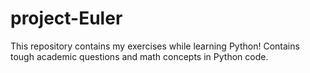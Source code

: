 # project-Euler
This repository contains my exercises while learning Python!
Contains tough academic questions and math concepts in Python code.
